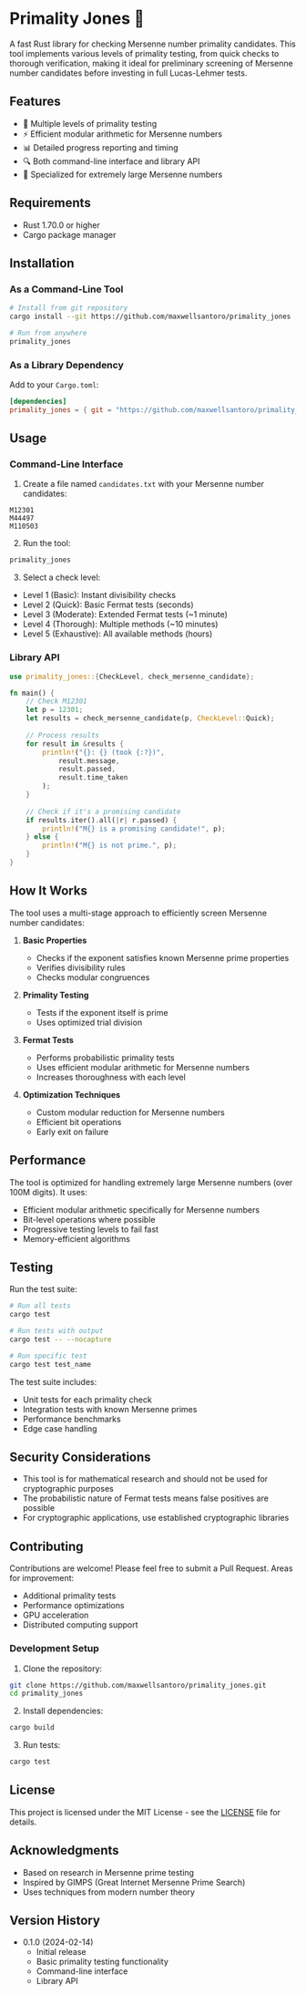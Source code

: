 # Primality Jones 🔢

A fast Rust library for checking Mersenne number primality candidates. This tool implements various levels of primality testing, from quick checks to thorough verification, making it ideal for preliminary screening of Mersenne number candidates before investing in full Lucas-Lehmer tests.

## Features

- 🚀 Multiple levels of primality testing
- ⚡ Efficient modular arithmetic for Mersenne numbers
- 📊 Detailed progress reporting and timing
- 🔍 Both command-line interface and library API
- 🧮 Specialized for extremely large Mersenne numbers

## Requirements

- Rust 1.70.0 or higher
- Cargo package manager

## Installation

### As a Command-Line Tool

```bash
# Install from git repository
cargo install --git https://github.com/maxwellsantoro/primality_jones

# Run from anywhere
primality_jones
```

### As a Library Dependency

Add to your `Cargo.toml`:
```toml
[dependencies]
primality_jones = { git = "https://github.com/maxwellsantoro/primality_jones" }
```

## Usage

### Command-Line Interface

1. Create a file named `candidates.txt` with your Mersenne number candidates:
```
M12301
M44497
M110503
```

2. Run the tool:
```bash
primality_jones
```

3. Select a check level:
- Level 1 (Basic): Instant divisibility checks
- Level 2 (Quick): Basic Fermat tests (seconds)
- Level 3 (Moderate): Extended Fermat tests (~1 minute)
- Level 4 (Thorough): Multiple methods (~10 minutes)
- Level 5 (Exhaustive): All available methods (hours)

### Library API

```rust
use primality_jones::{CheckLevel, check_mersenne_candidate};

fn main() {
    // Check M12301
    let p = 12301;
    let results = check_mersenne_candidate(p, CheckLevel::Quick);
    
    // Process results
    for result in &results {
        println!("{}: {} (took {:?})", 
            result.message, 
            result.passed, 
            result.time_taken
        );
    }
    
    // Check if it's a promising candidate
    if results.iter().all(|r| r.passed) {
        println!("M{} is a promising candidate!", p);
    } else {
        println!("M{} is not prime.", p);
    }
}
```

## How It Works

The tool uses a multi-stage approach to efficiently screen Mersenne number candidates:

1. **Basic Properties**
   - Checks if the exponent satisfies known Mersenne prime properties
   - Verifies divisibility rules
   - Checks modular congruences

2. **Primality Testing**
   - Tests if the exponent itself is prime
   - Uses optimized trial division

3. **Fermat Tests**
   - Performs probabilistic primality tests
   - Uses efficient modular arithmetic for Mersenne numbers
   - Increases thoroughness with each level

4. **Optimization Techniques**
   - Custom modular reduction for Mersenne numbers
   - Efficient bit operations
   - Early exit on failure

## Performance

The tool is optimized for handling extremely large Mersenne numbers (over 100M digits). It uses:

- Efficient modular arithmetic specifically for Mersenne numbers
- Bit-level operations where possible
- Progressive testing levels to fail fast
- Memory-efficient algorithms

## Testing

Run the test suite:
```bash
# Run all tests
cargo test

# Run tests with output
cargo test -- --nocapture

# Run specific test
cargo test test_name
```

The test suite includes:
- Unit tests for each primality check
- Integration tests with known Mersenne primes
- Performance benchmarks
- Edge case handling

## Security Considerations

- This tool is for mathematical research and should not be used for cryptographic purposes
- The probabilistic nature of Fermat tests means false positives are possible
- For cryptographic applications, use established cryptographic libraries

## Contributing

Contributions are welcome! Please feel free to submit a Pull Request. Areas for improvement:

- Additional primality tests
- Performance optimizations
- GPU acceleration
- Distributed computing support

### Development Setup

1. Clone the repository:
```bash
git clone https://github.com/maxwellsantoro/primality_jones.git
cd primality_jones
```

2. Install dependencies:
```bash
cargo build
```

3. Run tests:
```bash
cargo test
```

## License

This project is licensed under the MIT License - see the [LICENSE](LICENSE) file for details.

## Acknowledgments

- Based on research in Mersenne prime testing
- Inspired by GIMPS (Great Internet Mersenne Prime Search)
- Uses techniques from modern number theory

## Version History

- 0.1.0 (2024-02-14)
  - Initial release
  - Basic primality testing functionality
  - Command-line interface
  - Library API 